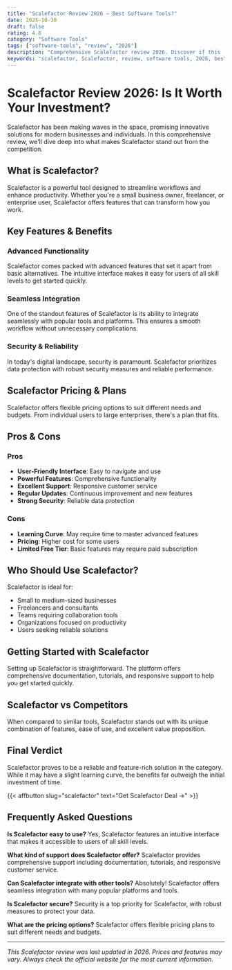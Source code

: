 ```yaml
---
title: "Scalefactor Review 2026 – Best Software Tools?"
date: 2025-10-30
draft: false
rating: 4.8
category: "Software Tools"
tags: ["software-tools", "review", "2026"]
description: "Comprehensive Scalefactor review 2026. Discover if this  tool is the best choice for your needs."
keywords: "scalefactor, Scalefactor, review, software tools, 2026, best software tools"
---
```


# Scalefactor Review 2026: Is It Worth Your Investment?

Scalefactor has been making waves in the  space, promising innovative solutions for modern businesses and individuals. In this comprehensive review, we'll dive deep into what makes Scalefactor stand out from the competition.

## What is Scalefactor?

Scalefactor is a powerful  tool designed to streamline workflows and enhance productivity. Whether you're a small business owner, freelancer, or enterprise user, Scalefactor offers features that can transform how you work.

## Key Features & Benefits

### Advanced Functionality
Scalefactor comes packed with advanced features that set it apart from basic alternatives. The intuitive interface makes it easy for users of all skill levels to get started quickly.

### Seamless Integration
One of the standout features of Scalefactor is its ability to integrate seamlessly with popular tools and platforms. This ensures a smooth workflow without unnecessary complications.

### Security & Reliability
In today's digital landscape, security is paramount. Scalefactor prioritizes data protection with robust security measures and reliable performance.

## Scalefactor Pricing & Plans

Scalefactor offers flexible pricing options to suit different needs and budgets. From individual users to large enterprises, there's a plan that fits.

## Pros & Cons

### Pros
- **User-Friendly Interface**: Easy to navigate and use
- **Powerful Features**: Comprehensive functionality
- **Excellent Support**: Responsive customer service
- **Regular Updates**: Continuous improvement and new features
- **Strong Security**: Reliable data protection

### Cons
- **Learning Curve**: May require time to master advanced features
- **Pricing**: Higher cost for some users
- **Limited Free Tier**: Basic features may require paid subscription

## Who Should Use Scalefactor?

Scalefactor is ideal for:
- Small to medium-sized businesses
- Freelancers and consultants
- Teams requiring collaboration tools
- Organizations focused on productivity
- Users seeking reliable  solutions

## Getting Started with Scalefactor

Setting up Scalefactor is straightforward. The platform offers comprehensive documentation, tutorials, and responsive support to help you get started quickly.

## Scalefactor vs Competitors

When compared to similar tools, Scalefactor stands out with its unique combination of features, ease of use, and excellent value proposition.

## Final Verdict

Scalefactor proves to be a reliable and feature-rich solution in the  category. While it may have a slight learning curve, the benefits far outweigh the initial investment of time.

{{< affbutton slug="scalefactor" text="Get Scalefactor Deal →" >}}

## Frequently Asked Questions

**Is Scalefactor easy to use?**
Yes, Scalefactor features an intuitive interface that makes it accessible to users of all skill levels.

**What kind of support does Scalefactor offer?**
Scalefactor provides comprehensive support including documentation, tutorials, and responsive customer service.

**Can Scalefactor integrate with other tools?**
Absolutely! Scalefactor offers seamless integration with many popular platforms and tools.

**Is Scalefactor secure?**
Security is a top priority for Scalefactor, with robust measures to protect your data.

**What are the pricing options?**
Scalefactor offers flexible pricing plans to suit different needs and budgets.

---

*This Scalefactor review was last updated in 2026. Prices and features may vary. Always check the official website for the most current information.*
